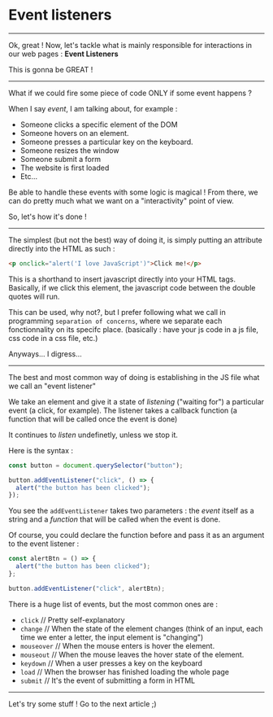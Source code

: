 # Event listeners

---

Ok, great ! Now, let's tackle what is mainly responsible for interactions in our web pages : **Event Listeners**

This is gonna be GREAT !

---

What if we could fire some piece of code ONLY if some event happens ?

When I say _event_, I am talking about, for example :

- Someone clicks a specific element of the DOM
- Someone hovers on an element.
- Someone presses a particular key on the keyboard.
- Someone resizes the window
- Someone submit a form
- The website is first loaded
- Etc...

Be able to handle these events with some logic is magical ! From there, we can do pretty much what we want on a "interactivity" point of view.

So, let's how it's done !

---

The simplest (but not the best) way of doing it, is simply putting an attribute directly into the HTML as such :

```html
<p onclick="alert('I love JavaScript')">Click me!</p>
```

This is a shorthand to insert javascript directly into your HTML tags. Basically, if we click this element, the javascript code between the double quotes will run.

This can be used, why not?, but I prefer following what we call in programming `separation of concerns`, where we separate each fonctionnality on its specifc place. (basically : have your js code in a js file, css code in a css file, etc.)

Anyways... I digress...

---

The best and most common way of doing is establishing in the JS file what we call an "event listener"

We take an element and give it a state of _*listening*_ ("waiting for") a particular event (a click, for example). The listener takes a callback function (a function that will be called once the event is done)

It continues to _listen_ undefinetly, unless we stop it.

Here is the syntax :

```js
const button = document.querySelector("button");

button.addEventListener("click", () => {
  alert("the button has been clicked");
});
```

You see the `addEventListener` takes two parameters : the _event_ itself as a string and a _function_ that will be called when the event is done.

Of course, you could declare the function before and pass it as an argument to the event listener :

```js
const alertBtn = () => {
  alert("the button has been clicked");
};

button.addEventListener("click", alertBtn);
```

There is a huge list of events, but the most common ones are :

- `click` // Pretty self-explanatory
- `change` // When the state of the element changes (think of an input, each time we enter a letter, the input element is "changing")
- `mouseover` // When the mouse enters is hover the element.
- `mouseout` // When the mouse leaves the hover state of the element.
- `keydown` // When a user presses a key on the keyboard
- `load` // When the browser has finished loading the whole page
- `submit` // It's the event of submitting a form in HTML

---

Let's try some stuff ! Go to the next article ;)
